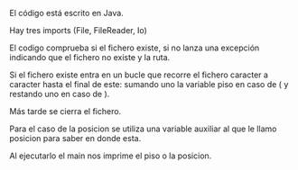 El código está escrito en Java.

Hay tres imports (File, FileReader, Io)

El codigo comprueba si el fichero existe, si no lanza una excepción indicando que el fichero no existe y la ruta.

Si el fichero existe entra en un bucle que recorre el fichero caracter a caracter hasta el final de este: sumando uno la variable piso en caso de ( y restando uno en caso de ).

Más tarde se cierra el fichero.

Para el caso de la posicion se utiliza una variable auxiliar al que le llamo posicion para saber en donde esta.

Al ejecutarlo el main nos imprime el piso o la posicion.